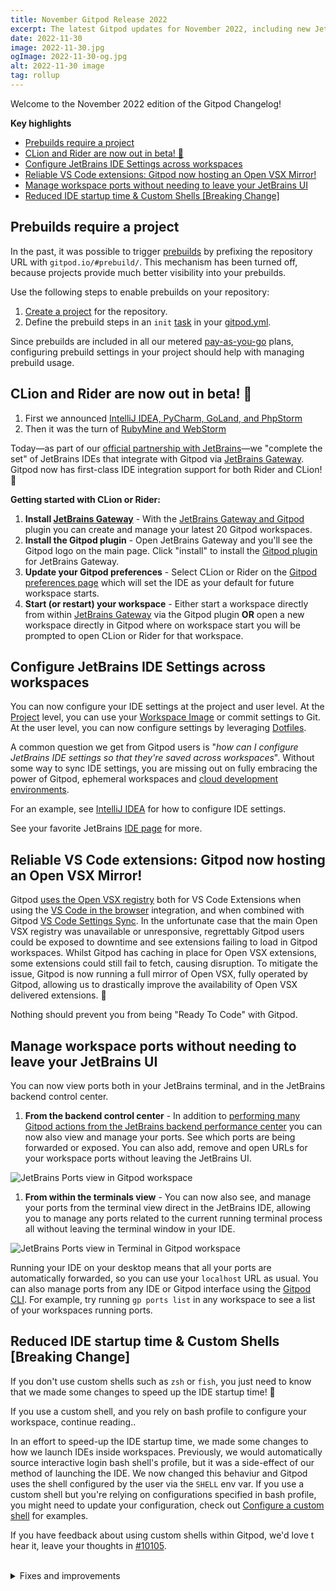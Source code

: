 ```yaml
---
title: November Gitpod Release 2022
excerpt: The latest Gitpod updates for November 2022, including new JetBrains IDEs, more reliable Vs Code extensions and lots of other fixes and improvements.
date: 2022-11-30
image: 2022-11-30.jpg
ogImage: 2022-11-30-og.jpg
alt: 2022-11-30 image
tag: rollup
---
```


<script>
  import Contributors from "$lib/components/changelog/contributors.svelte";
</script>

Welcome to the November 2022 edition of the Gitpod Changelog!

**Key highlights**

- [Prebuilds require a project](#prebuilds-require-a-project)
- [CLion and Rider are now out in beta! 🎉](#clion-and-rider-are-now-out-in-beta)
- [Configure JetBrains IDE Settings across workspaces](#configure-jetbrains-ide-settings-across-workspaces)
- [Reliable VS Code extensions: Gitpod now hosting an Open VSX Mirror!](#reliable-vs-code-extensions-gitpod-now-hosting-an-open-vsx-mirror)
- [Manage workspace ports without needing to leave your JetBrains UI](#manage-workspace-ports-without-needing-to-leave-your-jetbrains-ui)
- [Reduced IDE startup time & Custom Shells [Breaking Change]](#reduced-ide-startup-time--custom-shells-breaking-change)

## Prebuilds require a project

In the past, it was possible to trigger [prebuilds](/docs/configure/projects/prebuilds) by prefixing the repository URL with `gitpod.io/#prebuild/`. This mechanism has been turned off, because projects provide much better visibility into your prebuilds.

Use the following steps to enable prebuilds on your repository:

1. [Create a project](/docs/configure/projects#add-a-new-project) for the repository.
2. Define the prebuild steps in an `init` [task](/docs/configure/workspaces/tasks) in your [gitpod.yml](/docs/references/gitpod-yml).

Since prebuilds are included in all our metered [pay-as-you-go](/docs/configure/billing/pay-as-you-go) plans, configuring prebuild settings in your project should help with managing prebuild usage.

## CLion and Rider are now out in beta! 🎉

1. First we announced [IntelliJ IDEA, PyCharm, GoLand, and PhpStorm](https://www.gitpod.io/blog/gitpod-jetbrains)
2. Then it was the turn of [RubyMine and WebStorm](https://www.gitpod.io/blog/webstorm-rubymine-now-in-beta)

Today—as part of our [official partnership with JetBrains](https://www.gitpod.io/blog/gitpod-jetbrains)—we "complete the set" of JetBrains IDEs that integrate with Gitpod via [JetBrains Gateway](/docs/integrations/jetbrains-gateway). Gitpod now has first-class IDE integration support for both Rider and CLion! 🤘

**Getting started with CLion or Rider:**

1. **Install [JetBrains Gateway](https://www.jetbrains.com/help/idea/remote-development-a.html#gateway)** - With the [JetBrains Gateway and Gitpod](/docs/integrations/jetbrains-gateway) plugin you can create and manage your latest 20 Gitpod workspaces.
2. **Install the Gitpod plugin** - Open JetBrains Gateway and you'll see the Gitpod logo on the main page. Click "install" to install the [Gitpod plugin](https://plugins.jetbrains.com/plugin/18438-gitpod-gateway) for JetBrains Gateway.
3. **Update your Gitpod preferences** - Select CLion or Rider on the [Gitpod preferences page](https://gitpod.io/preferences) which will set the IDE as your default for future workspace starts.
4. **Start (or restart) your workspace** - Either start a workspace directly from within [JetBrains Gateway](/docs/integrations/jetbrains-gateway) via the Gitpod plugin **OR** open a new workspace directly in Gitpod where on workspace start you will be prompted to open CLion or Rider for that workspace.

## Configure JetBrains IDE Settings across workspaces

You can now configure your IDE settings at the project and user level. At the [Project](/docs/configure/projects) level, you can use your [Workspace Image](/docs/configure/workspaces/workspace-image) or commit settings to Git. At the user level, you can now configure settings by leveraging [Dotfiles](/docs/configure/user-settings/dotfiles).

A common question we get from Gitpod users is "_how can I configure JetBrains IDE settings so that they're saved across workspaces_". Without some way to sync IDE settings, you are missing out on fully embracing the power of Gitpod, ephemeral workspaces and [cloud development environments](https://www.gitpod.io/cde).

For an example, see [IntelliJ IDEA](/docs/references/ides-and-editors/intellij) for how to configure IDE settings.

See your favorite JetBrains [IDE page](/docs/references/ides-and-editors) for more.

## Reliable VS Code extensions: Gitpod now hosting an Open VSX Mirror!

Gitpod [uses the Open VSX registry](/docs/references/ides-and-editors/vscode-extensions#why-do-we-need-open-vsx) both for VS Code Extensions when using the [VS Code in the browser](/docs/references/ides-and-editors/vscode-browser) integration, and when combined with Gitpod [VS Code Settings Sync](/docs/references/ides-and-editors/settings-sync). In the unfortunate case that the main Open VSX registry was unavailable or unresponsive, regrettably Gitpod users could be exposed to downtime and see extensions failing to load in Gitpod workspaces. Whilst Gitpod has caching in place for Open VSX extensions, some extensions could still fail to fetch, causing disruption. To mitigate the issue, Gitpod is now running a full mirror of Open VSX, fully operated by Gitpod, allowing us to drastically improve the availability of Open VSX delivered extensions. 🎉

Nothing should prevent you from being "Ready To Code" with Gitpod.

## Manage workspace ports without needing to leave your JetBrains UI

You can now view ports both in your JetBrains terminal, and in the JetBrains backend control center.

1. **From the backend control center** - In addition to [performing many Gitpod actions from the JetBrains backend performance center](https://gitpod.io/changelog/september-gitpod-release-2022#jetbrains-backend-control-center---gitpod-workspace-actions) you can now also view and manage your ports. See which ports are being forwarded or exposed. You can also add, remove and open URLs for your workspace ports without leaving the JetBrains UI.

![JetBrains Ports view in Gitpod workspace](/images/jetbrains-gateway/jetbrains-ports-view.png)

1. **From within the terminals view** - You can now also see, and manage your ports from the terminal view direct in the JetBrains IDE, allowing you to manage any ports related to the current running terminal process all without leaving the terminal window in your IDE.

![JetBrains Ports view in Terminal in Gitpod workspace](/images/jetbrains-gateway/port-actions-jetbrains-terminal.png)

Running your IDE on your desktop means that all your ports are automatically forwarded, so you can use your `localhost` URL as usual. You can also manage ports from any IDE or Gitpod interface using the [Gitpod CLI](/docs/references/gitpod-cli). For example, try running `gp ports list` in any workspace to see a list of your workspaces running ports.

## Reduced IDE startup time & Custom Shells [Breaking Change]

If you don't use custom shells such as `zsh` or `fish`, you just need to know that we made some changes to speed up the IDE startup time! 🎉

If you use a custom shell, and you rely on bash profile to configure your workspace, continue reading..

In an effort to speed-up the IDE startup time, we made some changes to how we launch IDEs inside workspaces. Previously, we would automatically source interactive login bash shell's profile, but it was a side-effect of our method of launching the IDE. We now changed this behaviur and Gitpod uses the shell configured by the user via the `SHELL` env var. If you use a custom shell but you're relying on configurations specified in bash profile, you might need to update your configuration, check out [Configure a custom shell](/docs/configure/workspaces/workspace-image#configure-a-custom-shell) for examples.

If you have feedback about using custom shells within Gitpod, we'd love t hear it, leave your thoughts in [#10105](https://github.com/gitpod-io/gitpod/issues/10105).

<!--- BEGIN_AUTOGENERATED_CHANGES -->

<br>
<details>
<summary class="text-2xl text-important">Fixes and improvements</summary>

## Dashboard

- [#14763](https://github.com/gitpod-io/gitpod/pull/14763) - Fix 'Go to Dashboard' buttons on StartWorkspace <Contributors usernames="geropl,andrew-farries" />
- [#14515](https://github.com/gitpod-io/gitpod/pull/14515) - Usage view allows for arbitrary date ranges <Contributors usernames="svenefftinge,easyCZ,geropl,gtsiolis" />
- [#14535](https://github.com/gitpod-io/gitpod/pull/14535) - Workspace classes can be set in the project settings <Contributors usernames="svenefftinge,easyCZ,geropl,gtsiolis" />
- [#14557](https://github.com/gitpod-io/gitpod/pull/14557) - Fix rollout behavior of Usage-Based Pricing <Contributors usernames="geropl,easyCZ" />
- [#14461](https://github.com/gitpod-io/gitpod/pull/14461) - New project setting to start workspaces based on the last successful prebuild. <Contributors usernames="svenefftinge,AlexTugarev,gtsiolis,jankeromnes" />

## Prebuilds

- [#15026](https://github.com/gitpod-io/gitpod/pull/15026) - Disable prebuilds without a project and disable the '#prebuild/' URL prefix <Contributors usernames="easyCZ,gtsiolis,jankeromnes,shaal" />

## JetBrains

- [#14916](https://github.com/gitpod-io/gitpod/pull/14916) - JetBrains: Start JB backend with the interactive login shell. <Contributors usernames="akosyakov,andreafalzetti,felladrin,iQQBot" />
- [#14886](https://github.com/gitpod-io/gitpod/pull/14886) - Update JetBrains IDE images to most recent stable version. <Contributors usernames="felladrin, iQQBot" />
- [#14817](https://github.com/gitpod-io/gitpod/pull/14817) - Update JetBrains IDE images to most recent stable version. <Contributors usernames="felladrin" />
- [#14524](https://github.com/gitpod-io/gitpod/pull/14524) - JetBrains: Add Rider and CLion IDEs in Beta <Contributors usernames="andreafalzetti,akosyakov,aledbf,easyCZ,felladrin,geropl,gtsiolis,mustard-mh" />
- [#14787](https://github.com/gitpod-io/gitpod/pull/14787) - Update JetBrains IDE images to most recent stable version. <Contributors usernames="felladrin" />
- [#14656](https://github.com/gitpod-io/gitpod/pull/14656) - Fixed an issue preventing opening prebuilt Maven projects properly <Contributors usernames="felladrin,akosyakov" />
- [#14566](https://github.com/gitpod-io/gitpod/pull/14566) - Preconfigured global settings on Host. <Contributors usernames="akosyakov,andreafalzetti,felladrin" />
- [#14356](https://github.com/gitpod-io/gitpod/pull/14356) - In JetBrains EAP IDEs, users now have the option to copy the URL from the terminal's ports context menu. <Contributors usernames="felladrin,akosyakov,andreafalzetti" />

## Gitpod CLI

- [#14630](https://github.com/gitpod-io/gitpod/pull/14630) - Display helper for unknown subcommands <Contributors usernames="andreafalzetti,felladrin" />

## Workspace

- [#14259](https://github.com/gitpod-io/gitpod/pull/14259) - Fix errors associated with running docker-compose with lots of containers <Contributors usernames="utam0k,jenting,sagor999" />
- [#14067](https://github.com/gitpod-io/gitpod/pull/14067) - Disable git checkout hooks when starting a workspace <Contributors usernames="utam0k,atduarte,jenting" />
- [#14111](https://github.com/gitpod-io/gitpod/pull/14111) - Improved IDE startup time <Contributors usernames="utam0k,Furisto,sagor999" />

## Fixes and improvements

- [#15025](https://github.com/gitpod-io/gitpod/pull/15025) - Replace "usage-based" with "pay-as-you-go" in user and team billing pages. <Contributors usernames="easyCZ,jldec" />
- [#15016](https://github.com/gitpod-io/gitpod/pull/15016) - Update new team page layout <Contributors usernames="gtsiolis,jankeromnes" />
- [#15017](https://github.com/gitpod-io/gitpod/pull/15017) - Update beta label on teams, projects, and usage <Contributors usernames="gtsiolis,easyCZ" />
- [#14937](https://github.com/gitpod-io/gitpod/pull/14937) - Update access tokens menu order <Contributors usernames="gtsiolis,easyCZ,jenting" />
- [#14853](https://github.com/gitpod-io/gitpod/pull/14853) - Truncate branch name on prebuilds page <Contributors usernames="gtsiolis,andrew-farries" />
- [#14827](https://github.com/gitpod-io/gitpod/pull/14827) - Update usage period date format <Contributors usernames="gtsiolis,easyCZ" />
- [#14828](https://github.com/gitpod-io/gitpod/pull/14828) - Revert removing the workspace download feature <Contributors usernames="gtsiolis,easyCZ" />
- [#14761](https://github.com/gitpod-io/gitpod/pull/14761) - Show not-served ports in gp-cli `ports` command, browser Ports view and desktop ExposedPorts view <Contributors usernames="mustard-mh,akosyakov,geropl" />
- [#14720](https://github.com/gitpod-io/gitpod/pull/14720) - Update workspace download menu style <Contributors usernames="gtsiolis,easyCZ" />
- [#14650](https://github.com/gitpod-io/gitpod/pull/14650) - Don't swallow supervisor exit error <Contributors usernames="mustard-mh,felladrin" />
- [#14421](https://github.com/gitpod-io/gitpod/pull/14421) - Gitlab webhooks: play nice, don't respond with code 401. <Contributors usernames="AlexTugarev,easyCZ,geropl" />
- [#12805](https://github.com/gitpod-io/gitpod/pull/12805) - Display the team names which block upgrade to the UBP free tier <Contributors usernames="geropl,andrew-farries,gtsiolis,jldec" />

</details>

<!--- END_AUTOGENERATED_CHANGES -->
